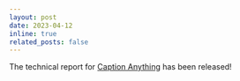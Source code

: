 ```yaml
---
layout: post
date: 2023-04-12
inline: true
related_posts: false
---
```


The technical report for [Caption Anything](https://arxiv.org/abs/2305.02677) has been released!